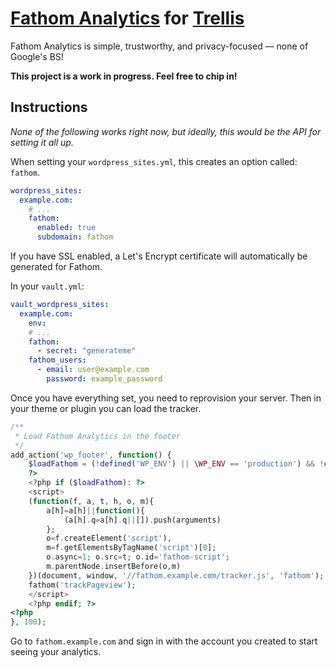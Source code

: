 # [Fathom Analytics](https://usefathom.com) for [Trellis](https://roots.io/trellis)

Fathom Analytics is simple, trustworthy, and privacy-focused —
none of Google's BS!

**This project is a work in progress. Feel free to chip in!**

## Instructions

_None of the following works right now, but ideally, this would
be the API for setting it all up._

When setting your `wordpress_sites.yml`, this creates an option
called: `fathom`.

```yaml
wordpress_sites:
  example.com:
    # ...
    fathom: 
      enabled: true
      subdomain: fathom
```

If you have SSL enabled, a Let's Encrypt certificate will
automatically be generated for Fathom.

In your `vault.yml`:

```yaml
vault_wordpress_sites:
  example.com:
    env:
    # ...
    fathom:
      - secret: "generateme"
    fathom_users:
      - email: user@example.com
        password: example_password
```

Once you have everything set, you need to reprovision your
server. Then in your theme or plugin you can load the tracker.

```php
/**
 * Load Fathom Analytics in the footer
 */
add_action('wp_footer', function() {
    $loadFathom = (!defined('WP_ENV') || \WP_ENV == 'production') && !current_user_can('manage_options');
    ?>
    <?php if ($loadFathom): ?>
    <script>
    (function(f, a, t, h, o, m){
        a[h]=a[h]||function(){
            (a[h].q=a[h].q||[]).push(arguments)
        };
        o=f.createElement('script'),
        m=f.getElementsByTagName('script')[0];
        o.async=1; o.src=t; o.id='fathom-script';
        m.parentNode.insertBefore(o,m)
    })(document, window, '//fathom.example.com/tracker.js', 'fathom');
    fathom('trackPageview');
    </script>
    <?php endif; ?>
<?php
}, 100);
```

Go to `fathom.example.com` and sign in with the account you
created to start seeing your analytics.
